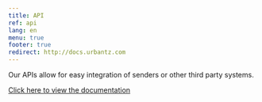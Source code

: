 ```yaml
---
title: API
ref: api
lang: en
menu: true
footer: true
redirect: http://docs.urbantz.com
---
```


Our APIs allow for easy integration of senders or other third party systems.

<a href="http://docs.urbantz.com" target="_blank">Click here to view the documentation</a>